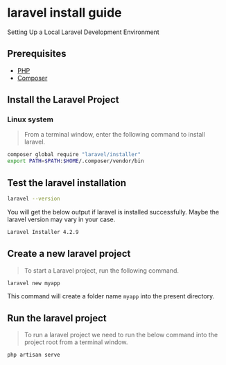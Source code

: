 # laravel install guide
Setting Up a Local Laravel Development Environment

## Prerequisites
- [PHP](https://www.php.net/manual/en/install.php)
- [Composer](https://getcomposer.org/download/)

## Install the Laravel Project
### Linux system
> From a terminal window, enter the following command to install laravel.
```sh
composer global require "laravel/installer"
export PATH=$PATH:$HOME/.composer/vendor/bin
```
## Test the laravel installation
```sh
laravel --version
```
You will get the below output if laravel is installed successfully. Maybe the laravel version may vary in your case.
```sh
Laravel Installer 4.2.9
```
## Create a new laravel project
> To start a Laravel project, run the following command.
```sh
laravel new myapp
```
This command will create a folder name `myapp` into the present directory.
## Run the laravel project
> To run a laravel project we need to run the below command into the project root from a terminal window.
```sh
php artisan serve
```
